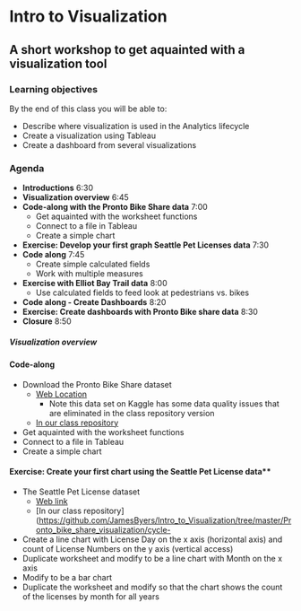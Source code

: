 # Intro to Visualization
## A short workshop to get aquainted with a visualization tool

### Learning objectives
By the end of this class you will be able to:
* Describe where visualization is used in the Analytics lifecycle
* Create a visualization using Tableau
* Create a dashboard from several visualizations

### Agenda
* **Introductions**   6:30
* **Visualization overview**  6:45
* **Code-along with the Pronto Bike Share data**   7:00
  * Get aquainted with the worksheet functions
  * Connect to a file in Tableau
  * Create a simple chart
* **Exercise: Develop your first graph Seattle Pet Licenses data**   7:30
* **Code along**   7:45
  * Create simple calculated fields
  * Work with multiple measures
* **Exercise with Elliot Bay Trail data**   8:00 
  * Use calculated fields to feed look at pedestrians vs. bikes
* **Code along - Create Dashboards**   8:20
* **Exercise: Create dashboards with Pronto Bike share data**   8:30
* **Closure**   8:50

 
 ##### Visualization overview
 
#### Code-along
  * Download the Pronto Bike Share dataset
    * [Web Location](https://www.kaggle.com/pronto/cycle-share-dataset)
      * Note this data set on Kaggle has some data quality issues that are eliminated in the class repository version
    * [In our class repository](https://github.com/JamesByers/Intro_to_Visualization/tree/master/Seattle_pet_license_data)
  * Get aquainted with the worksheet functions
  * Connect to a file in Tableau
  * Create a simple chart
 
#### Exercise: Create your first chart using the Seattle Pet License data**  
* The Seattle Pet License dataset
    * [Web link](https://data.seattle.gov/Community/Seattle-Pet-Licenses/jguv-t9rb)
    * [In our class repository](https://github.com/JamesByers/Intro_to_Visualization/tree/master/Pronto_bike_share_visualization/cycle-
* Create a line chart with License Day on the x axis (horizontal axis) and count of License Numbers on the y axis (vertical access)
* Duplicate worksheet and modify to be a line chart with Month on the x axis
* Modify to be a bar chart
* Duplicate the worksheet and modify so that the chart shows the count of the licenses by month for all years
  
